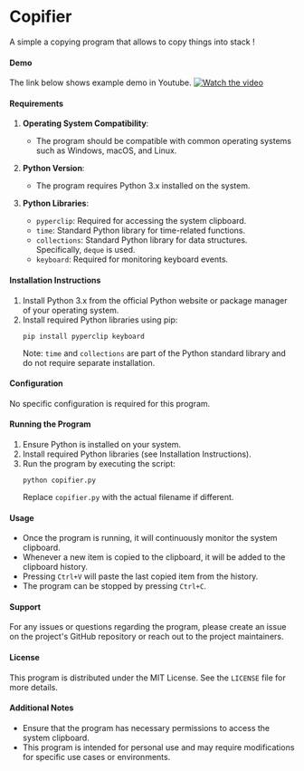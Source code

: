 # Copifier
A simple a copying program that allows to copy things into stack !

#### Demo
The link below shows example demo in Youtube. 
[![Watch the video](https://img.youtube.com/vi/lNGmti2pGqk/maxresdefault.jpg)](https://youtu.be/lNGmti2pGqk)


#### Requirements

1. **Operating System Compatibility**:
   - The program should be compatible with common operating systems such as Windows, macOS, and Linux.

2. **Python Version**:
   - The program requires Python 3.x installed on the system.

3. **Python Libraries**:
   - `pyperclip`: Required for accessing the system clipboard.
   - `time`: Standard Python library for time-related functions.
   - `collections`: Standard Python library for data structures. Specifically, `deque` is used.
   - `keyboard`: Required for monitoring keyboard events.

#### Installation Instructions

1. Install Python 3.x from the official Python website or package manager of your operating system.
2. Install required Python libraries using pip:
   ```
   pip install pyperclip keyboard
   ```
   Note: `time` and `collections` are part of the Python standard library and do not require separate installation.

#### Configuration

No specific configuration is required for this program.

#### Running the Program

1. Ensure Python is installed on your system.
2. Install required Python libraries (see Installation Instructions).
3. Run the program by executing the script:
   ```
   python copifier.py
   ```
   Replace `copifier.py` with the actual filename if different.

#### Usage

- Once the program is running, it will continuously monitor the system clipboard.
- Whenever a new item is copied to the clipboard, it will be added to the clipboard history.
- Pressing `Ctrl+V` will paste the last copied item from the history.
- The program can be stopped by pressing `Ctrl+C`.

#### Support

For any issues or questions regarding the program, please create an issue on the project's GitHub repository or reach out to the project maintainers.

#### License

This program is distributed under the MIT License. See the `LICENSE` file for more details.

#### Additional Notes

- Ensure that the program has necessary permissions to access the system clipboard.
- This program is intended for personal use and may require modifications for specific use cases or environments.
